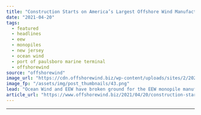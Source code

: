 ```yaml
---
title: "Construction Starts on America’s Largest Offshore Wind Manufacturing Hub"
date: "2021-04-20"
tags: 
  - featured
  - headlines
  - eew
  - monopiles
  - new jersey
  - ocean wind
  - port of paulsboro marine terminal
  - offshorewind
source: "offshorewind"
image_url: "https://cdn.offshorewind.biz/wp-content/uploads/sites/2/2021/04/20090503/Construction-Starts-on-Americas-Largest-Offshore-Wind-Manufacturing-Hub-2.png"
image_fp: "/assets/img/post_thumbnails/43.png"
lead: "Ocean Wind and EEW have broken ground for the EEW monopile manufacturing facility at"
article_url: "https://www.offshorewind.biz/2021/04/20/construction-starts-on-americas-largest-offshore-wind-manufacturing-hub/"
---
```


---
